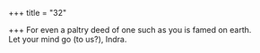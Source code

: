 +++
title = "32"

+++
For even a paltry deed of one such as you is famed on earth.  
Let your mind go (to us?), Indra.  
